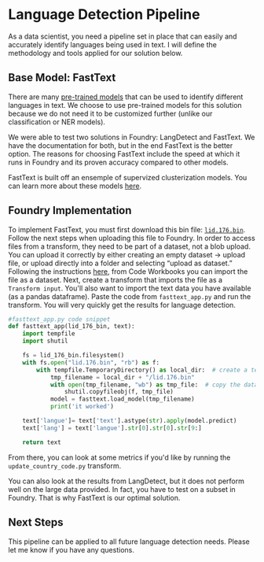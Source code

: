 # Language Detection Pipeline

As a data scientist, you need a pipeline set in place that can easily and accurately identify languages being used in text. I will define the methodology and tools applied for our solution below.

## Base Model: FastText

There are many [pre-trained models](https://modelpredict.com/language-identification-survey) that can be used to identify different languages in text. We choose to use pre-trained models for this solution because we do not need it to be customized further (unlike our classification or NER models).

We were able to test two solutions in Foundry: LangDetect and FastText. We have the documentation for both, but in the end FastText is the better option. The reasons for choosing  FastText include the speed at which it runs in Foundry and its proven accuracy compared to other models.

FastText is built off an ensemple of supervized clusterization models. You can learn more about these models [here](https://fasttext.cc/docs/en/language-identification.html).

## Foundry Implementation

To implement FastText, you must first download this bin file: [`lid.176.bin`](https://dl.fbaipublicfiles.com/fasttext/supervised-models/lid.176.bin). Follow the next steps when uploading this file to Foundry. In order to access files from a transform, they need to be part of a dataset, not a blob upload. You can upload it correctly by either creating an empty dataset -> upload file, or upload directly into a folder and selecting “upload as dataset.” Following the instructions [here](https://hope.palantirfoundry.com/workspace/documentation/product/code-workbook/python-raw-file-access), from Code Workbooks you can import the file as a dataset. Next, create a transform that imports the file as a `Transform input`. You'll also want to import the text data you have available (as a pandas dataframe). Paste the code from `fasttext_app.py` and run the transform. You will very quickly get the results for language detection.

```py
#fasttext_app.py code snippet
def fasttext_app(lid_176_bin, text):
    import tempfile
    import shutil

    fs = lid_176_bin.filesystem()
    with fs.open("lid.176.bin", "rb") as f:
        with tempfile.TemporaryDirectory() as local_dir:  # create a temporary local directory
            tmp_filename = local_dir + "/lid.176.bin"
            with open(tmp_filename, "wb") as tmp_file:  # copy the dataset file into the local directory
                shutil.copyfileobj(f, tmp_file)
            model = fasttext.load_model(tmp_filename)
            print('it worked')

    text['langue']= text['text'].astype(str).apply(model.predict)
    text['lang'] = text['langue'].str[0].str[0].str[9:]

    return text
```


From there, you can look at some metrics if you'd like by running the `update_country_code.py` transform. 


You can also look at the results from LangDetect, but it does not perform well on the large data provided. In fact, you have to test on a subset in Foundry. That is why FastText is our optimal solution.

## Next Steps
This pipeline can be applied to all future language detection needs. Please let me know if you have any questions.

